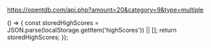 https://opentdb.com/api.php?amount=20&category=9&type=multiple


() => {
    const storedHighScores = JSON.parse(localStorage.getItem('highScores')) || [];
    return storedHighScores;
  });